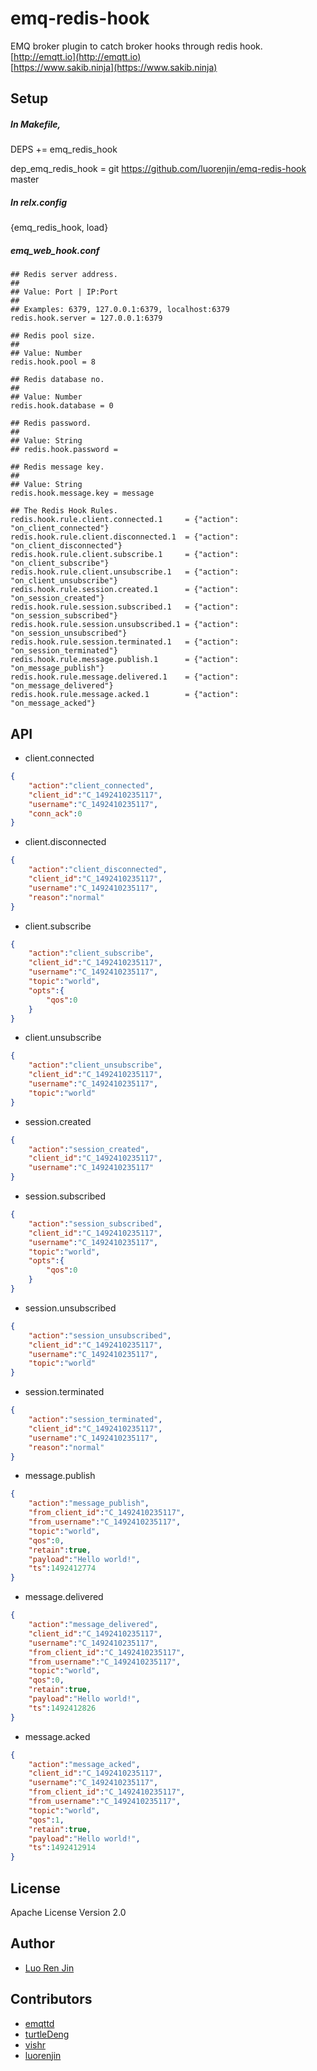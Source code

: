
emq-redis-hook
============

EMQ broker plugin to catch broker hooks through redis hook.<br>
[http://emqtt.io](http://emqtt.io)<br>
[https://www.sakib.ninja](https://www.sakib.ninja)

Setup
-----

##### In Makefile,

DEPS += emq_redis_hook

dep_emq_redis_hook = git https://github.com/luorenjin/emq-redis-hook master

##### In relx.config

{emq_redis_hook, load}

##### emq_web_hook.conf
```
## Redis server address.
##
## Value: Port | IP:Port
##
## Examples: 6379, 127.0.0.1:6379, localhost:6379
redis.hook.server = 127.0.0.1:6379

## Redis pool size.
##
## Value: Number
redis.hook.pool = 8

## Redis database no.
##
## Value: Number
redis.hook.database = 0

## Redis password.
##
## Value: String
## redis.hook.password =

## Redis message key.
##
## Value: String
redis.hook.message.key = message

## The Redis Hook Rules.
redis.hook.rule.client.connected.1     = {"action": "on_client_connected"}
redis.hook.rule.client.disconnected.1  = {"action": "on_client_disconnected"}
redis.hook.rule.client.subscribe.1     = {"action": "on_client_subscribe"}
redis.hook.rule.client.unsubscribe.1   = {"action": "on_client_unsubscribe"}
redis.hook.rule.session.created.1      = {"action": "on_session_created"}
redis.hook.rule.session.subscribed.1   = {"action": "on_session_subscribed"}
redis.hook.rule.session.unsubscribed.1 = {"action": "on_session_unsubscribed"}
redis.hook.rule.session.terminated.1   = {"action": "on_session_terminated"}
redis.hook.rule.message.publish.1      = {"action": "on_message_publish"}
redis.hook.rule.message.delivered.1    = {"action": "on_message_delivered"}
redis.hook.rule.message.acked.1        = {"action": "on_message_acked"}

```

API
----
* client.connected
```json
{
    "action":"client_connected",
    "client_id":"C_1492410235117",
    "username":"C_1492410235117",
    "conn_ack":0
}
```

* client.disconnected
```json
{
    "action":"client_disconnected",
    "client_id":"C_1492410235117",
    "username":"C_1492410235117",
    "reason":"normal"
}
```

* client.subscribe
```json
{
    "action":"client_subscribe",
    "client_id":"C_1492410235117",
    "username":"C_1492410235117",
    "topic":"world",
    "opts":{
        "qos":0
    }
}
```

* client.unsubscribe
```json
{
    "action":"client_unsubscribe",
    "client_id":"C_1492410235117",
    "username":"C_1492410235117",
    "topic":"world"
}
```

* session.created
```json
{
    "action":"session_created",
    "client_id":"C_1492410235117",
    "username":"C_1492410235117"
}
```

* session.subscribed
```json
{
    "action":"session_subscribed",
    "client_id":"C_1492410235117",
    "username":"C_1492410235117",
    "topic":"world",
    "opts":{
        "qos":0
    }
}
```

* session.unsubscribed
```json
{
    "action":"session_unsubscribed",
    "client_id":"C_1492410235117",
    "username":"C_1492410235117",
    "topic":"world"
}
```

* session.terminated
```json
{
    "action":"session_terminated",
    "client_id":"C_1492410235117",
    "username":"C_1492410235117",
    "reason":"normal"
}
```

* message.publish
```json
{
    "action":"message_publish",
    "from_client_id":"C_1492410235117",
    "from_username":"C_1492410235117",
    "topic":"world",
    "qos":0,
    "retain":true,
    "payload":"Hello world!",
    "ts":1492412774
}
```

* message.delivered
```json
{
    "action":"message_delivered",
    "client_id":"C_1492410235117",
    "username":"C_1492410235117",
    "from_client_id":"C_1492410235117",
    "from_username":"C_1492410235117",
    "topic":"world",
    "qos":0,
    "retain":true,
    "payload":"Hello world!",
    "ts":1492412826
}
```

* message.acked
```json
{
    "action":"message_acked",
    "client_id":"C_1492410235117",
    "username":"C_1492410235117",
    "from_client_id":"C_1492410235117",
    "from_username":"C_1492410235117",
    "topic":"world",
    "qos":1,
    "retain":true,
    "payload":"Hello world!",
    "ts":1492412914
}
```

License
-------

Apache License Version 2.0

Author
------

* [Luo Ren Jin](https://github.com/luorenjin)

Contributors
------
* [emqttd](https://github.com/emqttd)
* [turtleDeng](https://github.com/turtleDeng)
* [vishr](https://github.com/vishr)
* [luorenjin](https://github.com/luorenjin)